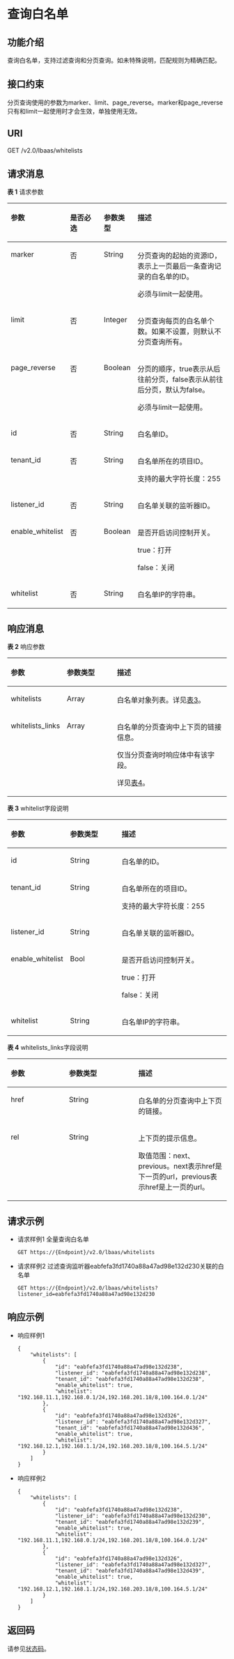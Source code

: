 # 查询白名单<a name="elb_zq_bm_0002"></a>

## 功能介绍<a name="section54348282"></a>

查询白名单，支持过滤查询和分页查询。如未特殊说明，匹配规则为精确匹配。

## 接口约束<a name="section1642041515445"></a>

分页查询使用的参数为marker、limit、page\_reverse。marker和page\_reverse只有和limit一起使用时才会生效，单独使用无效。

## URI<a name="section19372497"></a>

GET /v2.0/lbaas/whitelists

## 请求消息<a name="section40134753"></a>

**表 1**  请求参数

<a name="table57586824"></a>
<table><thead align="left"><tr id="row30755174"><th class="cellrowborder" valign="top" width="24.717528247175284%" id="mcps1.2.5.1.1"><p id="p8141195"><a name="p8141195"></a><a name="p8141195"></a>参数</p>
</th>
<th class="cellrowborder" valign="top" width="16.478352164783523%" id="mcps1.2.5.1.2"><p id="p62838551"><a name="p62838551"></a><a name="p62838551"></a>是否必选</p>
</th>
<th class="cellrowborder" valign="top" width="13.108689131086889%" id="mcps1.2.5.1.3"><p id="p55457081"><a name="p55457081"></a><a name="p55457081"></a>参数类型</p>
</th>
<th class="cellrowborder" valign="top" width="45.695430456954305%" id="mcps1.2.5.1.4"><p id="p2035876173816"><a name="p2035876173816"></a><a name="p2035876173816"></a>描述</p>
</th>
</tr>
</thead>
<tbody><tr id="row33982084"><td class="cellrowborder" valign="top" width="24.717528247175284%" headers="mcps1.2.5.1.1 "><p id="p1085411"><a name="p1085411"></a><a name="p1085411"></a>marker</p>
</td>
<td class="cellrowborder" valign="top" width="16.478352164783523%" headers="mcps1.2.5.1.2 "><p id="p7847228"><a name="p7847228"></a><a name="p7847228"></a>否</p>
</td>
<td class="cellrowborder" valign="top" width="13.108689131086889%" headers="mcps1.2.5.1.3 "><p id="p127181511386"><a name="p127181511386"></a><a name="p127181511386"></a>String</p>
</td>
<td class="cellrowborder" valign="top" width="45.695430456954305%" headers="mcps1.2.5.1.4 "><p id="p4235152211344"><a name="p4235152211344"></a><a name="p4235152211344"></a>分页查询的起始的资源ID，表示上一页最后一条查询记录的白名单的ID。</p>
<p id="p06221826143418"><a name="p06221826143418"></a><a name="p06221826143418"></a>必须与limit一起使用。</p>
</td>
</tr>
<tr id="row51375689"><td class="cellrowborder" valign="top" width="24.717528247175284%" headers="mcps1.2.5.1.1 "><p id="p681306"><a name="p681306"></a><a name="p681306"></a>limit</p>
</td>
<td class="cellrowborder" valign="top" width="16.478352164783523%" headers="mcps1.2.5.1.2 "><p id="p40870010"><a name="p40870010"></a><a name="p40870010"></a>否</p>
</td>
<td class="cellrowborder" valign="top" width="13.108689131086889%" headers="mcps1.2.5.1.3 "><p id="p55185864"><a name="p55185864"></a><a name="p55185864"></a>Integer</p>
</td>
<td class="cellrowborder" valign="top" width="45.695430456954305%" headers="mcps1.2.5.1.4 "><p id="p163282306342"><a name="p163282306342"></a><a name="p163282306342"></a>分页查询每页的白名单个数。如果不设置，则默认不分页查询所有。</p>
</td>
</tr>
<tr id="row48229068"><td class="cellrowborder" valign="top" width="24.717528247175284%" headers="mcps1.2.5.1.1 "><p id="p14240444"><a name="p14240444"></a><a name="p14240444"></a>page_reverse</p>
</td>
<td class="cellrowborder" valign="top" width="16.478352164783523%" headers="mcps1.2.5.1.2 "><p id="p16016049"><a name="p16016049"></a><a name="p16016049"></a>否</p>
</td>
<td class="cellrowborder" valign="top" width="13.108689131086889%" headers="mcps1.2.5.1.3 "><p id="p12625296"><a name="p12625296"></a><a name="p12625296"></a>Boolean</p>
</td>
<td class="cellrowborder" valign="top" width="45.695430456954305%" headers="mcps1.2.5.1.4 "><p id="p15227113913341"><a name="p15227113913341"></a><a name="p15227113913341"></a>分页的顺序，true表示从后往前分页，false表示从前往后分页，默认为false。</p>
<p id="p5244104243413"><a name="p5244104243413"></a><a name="p5244104243413"></a>必须与limit一起使用。</p>
</td>
</tr>
<tr id="row33569718"><td class="cellrowborder" valign="top" width="24.717528247175284%" headers="mcps1.2.5.1.1 "><p id="p34792670"><a name="p34792670"></a><a name="p34792670"></a>id</p>
</td>
<td class="cellrowborder" valign="top" width="16.478352164783523%" headers="mcps1.2.5.1.2 "><p id="p37463366"><a name="p37463366"></a><a name="p37463366"></a>否</p>
</td>
<td class="cellrowborder" valign="top" width="13.108689131086889%" headers="mcps1.2.5.1.3 "><p id="p15526337193815"><a name="p15526337193815"></a><a name="p15526337193815"></a>String</p>
</td>
<td class="cellrowborder" valign="top" width="45.695430456954305%" headers="mcps1.2.5.1.4 "><p id="p14633815"><a name="p14633815"></a><a name="p14633815"></a>白名单ID。</p>
</td>
</tr>
<tr id="row64595475"><td class="cellrowborder" valign="top" width="24.717528247175284%" headers="mcps1.2.5.1.1 "><p id="p64851000"><a name="p64851000"></a><a name="p64851000"></a>tenant_id</p>
</td>
<td class="cellrowborder" valign="top" width="16.478352164783523%" headers="mcps1.2.5.1.2 "><p id="p17215303"><a name="p17215303"></a><a name="p17215303"></a>否</p>
</td>
<td class="cellrowborder" valign="top" width="13.108689131086889%" headers="mcps1.2.5.1.3 "><p id="p18439633"><a name="p18439633"></a><a name="p18439633"></a>String</p>
</td>
<td class="cellrowborder" valign="top" width="45.695430456954305%" headers="mcps1.2.5.1.4 "><p id="p40275672"><a name="p40275672"></a><a name="p40275672"></a>白名单所在的项目ID。</p>
<p id="p1264211013318"><a name="p1264211013318"></a><a name="p1264211013318"></a>支持的最大字符长度：255</p>
</td>
</tr>
<tr id="row598411"><td class="cellrowborder" valign="top" width="24.717528247175284%" headers="mcps1.2.5.1.1 "><p id="p48471335"><a name="p48471335"></a><a name="p48471335"></a>listener_id</p>
</td>
<td class="cellrowborder" valign="top" width="16.478352164783523%" headers="mcps1.2.5.1.2 "><p id="p58634288"><a name="p58634288"></a><a name="p58634288"></a>否</p>
</td>
<td class="cellrowborder" valign="top" width="13.108689131086889%" headers="mcps1.2.5.1.3 "><p id="p6640940193810"><a name="p6640940193810"></a><a name="p6640940193810"></a>String</p>
</td>
<td class="cellrowborder" valign="top" width="45.695430456954305%" headers="mcps1.2.5.1.4 "><p id="p24747384"><a name="p24747384"></a><a name="p24747384"></a>白名单关联的监听器ID。</p>
</td>
</tr>
<tr id="row63159007"><td class="cellrowborder" valign="top" width="24.717528247175284%" headers="mcps1.2.5.1.1 "><p id="p15605948"><a name="p15605948"></a><a name="p15605948"></a>enable_whitelist</p>
</td>
<td class="cellrowborder" valign="top" width="16.478352164783523%" headers="mcps1.2.5.1.2 "><p id="p49611956"><a name="p49611956"></a><a name="p49611956"></a>否</p>
</td>
<td class="cellrowborder" valign="top" width="13.108689131086889%" headers="mcps1.2.5.1.3 "><p id="p56122294"><a name="p56122294"></a><a name="p56122294"></a>Boolean</p>
</td>
<td class="cellrowborder" valign="top" width="45.695430456954305%" headers="mcps1.2.5.1.4 "><p id="p31687177"><a name="p31687177"></a><a name="p31687177"></a>是否开启访问控制开关。</p>
<p id="p07333135114"><a name="p07333135114"></a><a name="p07333135114"></a>true：打开</p>
<p id="p57393175115"><a name="p57393175115"></a><a name="p57393175115"></a>false：关闭</p>
</td>
</tr>
<tr id="row62547480"><td class="cellrowborder" valign="top" width="24.717528247175284%" headers="mcps1.2.5.1.1 "><p id="p33181137"><a name="p33181137"></a><a name="p33181137"></a>whitelist</p>
</td>
<td class="cellrowborder" valign="top" width="16.478352164783523%" headers="mcps1.2.5.1.2 "><p id="p285771"><a name="p285771"></a><a name="p285771"></a>否</p>
</td>
<td class="cellrowborder" valign="top" width="13.108689131086889%" headers="mcps1.2.5.1.3 "><p id="p3317546"><a name="p3317546"></a><a name="p3317546"></a>String</p>
</td>
<td class="cellrowborder" valign="top" width="45.695430456954305%" headers="mcps1.2.5.1.4 "><p id="p61076600"><a name="p61076600"></a><a name="p61076600"></a>白名单IP的字符串。</p>
</td>
</tr>
</tbody>
</table>

## 响应消息<a name="section25668457"></a>

**表 2**  响应参数

<a name="table51071350"></a>
<table><thead align="left"><tr id="row44858696"><th class="cellrowborder" valign="top" width="25.569999999999997%" id="mcps1.2.4.1.1"><p id="p9675774"><a name="p9675774"></a><a name="p9675774"></a>参数</p>
</th>
<th class="cellrowborder" valign="top" width="22.830000000000002%" id="mcps1.2.4.1.2"><p id="p45540236"><a name="p45540236"></a><a name="p45540236"></a>参数类型</p>
</th>
<th class="cellrowborder" valign="top" width="51.6%" id="mcps1.2.4.1.3"><p id="p64880539"><a name="p64880539"></a><a name="p64880539"></a>描述</p>
</th>
</tr>
</thead>
<tbody><tr id="row20832339"><td class="cellrowborder" valign="top" width="25.569999999999997%" headers="mcps1.2.4.1.1 "><p id="p9697883"><a name="p9697883"></a><a name="p9697883"></a>whitelists</p>
</td>
<td class="cellrowborder" valign="top" width="22.830000000000002%" headers="mcps1.2.4.1.2 "><p id="p892419588196"><a name="p892419588196"></a><a name="p892419588196"></a>Array</p>
</td>
<td class="cellrowborder" valign="top" width="51.6%" headers="mcps1.2.4.1.3 "><p id="p8608636"><a name="p8608636"></a><a name="p8608636"></a>白名单对象列表。详见<a href="#table10368864">表3</a>。</p>
</td>
</tr>
<tr id="row597716332292"><td class="cellrowborder" valign="top" width="25.569999999999997%" headers="mcps1.2.4.1.1 "><p id="p11769034192919"><a name="p11769034192919"></a><a name="p11769034192919"></a>whitelists_links</p>
</td>
<td class="cellrowborder" valign="top" width="22.830000000000002%" headers="mcps1.2.4.1.2 "><p id="p167691234162913"><a name="p167691234162913"></a><a name="p167691234162913"></a>Array</p>
</td>
<td class="cellrowborder" valign="top" width="51.6%" headers="mcps1.2.4.1.3 "><p id="p187691234192916"><a name="p187691234192916"></a><a name="p187691234192916"></a>白名单的分页查询中上下页的链接信息。</p>
<p id="p147691634172920"><a name="p147691634172920"></a><a name="p147691634172920"></a>仅当分页查询时响应体中有该字段。</p>
<p id="p14769434192912"><a name="p14769434192912"></a><a name="p14769434192912"></a>详见<a href="#table24944072">表4</a>。</p>
</td>
</tr>
</tbody>
</table>

**表 3**  whitelist字段说明

<a name="table10368864"></a>
<table><thead align="left"><tr id="row37967333"><th class="cellrowborder" valign="top" width="25.1025102510251%" id="mcps1.2.4.1.1"><p id="p55455104"><a name="p55455104"></a><a name="p55455104"></a>参数</p>
</th>
<th class="cellrowborder" valign="top" width="23.97239723972397%" id="mcps1.2.4.1.2"><p id="p62678444"><a name="p62678444"></a><a name="p62678444"></a>参数类型</p>
</th>
<th class="cellrowborder" valign="top" width="50.92509250925092%" id="mcps1.2.4.1.3"><p id="p43789200"><a name="p43789200"></a><a name="p43789200"></a>描述</p>
</th>
</tr>
</thead>
<tbody><tr id="row57264341"><td class="cellrowborder" valign="top" width="25.1025102510251%" headers="mcps1.2.4.1.1 "><p id="p7900067"><a name="p7900067"></a><a name="p7900067"></a>id</p>
</td>
<td class="cellrowborder" valign="top" width="23.97239723972397%" headers="mcps1.2.4.1.2 "><p id="p133511948124317"><a name="p133511948124317"></a><a name="p133511948124317"></a>String</p>
</td>
<td class="cellrowborder" valign="top" width="50.92509250925092%" headers="mcps1.2.4.1.3 "><p id="p62933377"><a name="p62933377"></a><a name="p62933377"></a>白名单的ID。</p>
</td>
</tr>
<tr id="row17352883"><td class="cellrowborder" valign="top" width="25.1025102510251%" headers="mcps1.2.4.1.1 "><p id="p63406273"><a name="p63406273"></a><a name="p63406273"></a>tenant_id</p>
</td>
<td class="cellrowborder" valign="top" width="23.97239723972397%" headers="mcps1.2.4.1.2 "><p id="p35634492"><a name="p35634492"></a><a name="p35634492"></a>String</p>
</td>
<td class="cellrowborder" valign="top" width="50.92509250925092%" headers="mcps1.2.4.1.3 "><p id="p1927617501235"><a name="p1927617501235"></a><a name="p1927617501235"></a>白名单所在的项目ID。</p>
<p id="p630013400352"><a name="p630013400352"></a><a name="p630013400352"></a>支持的最大字符长度：255</p>
</td>
</tr>
<tr id="row6414438"><td class="cellrowborder" valign="top" width="25.1025102510251%" headers="mcps1.2.4.1.1 "><p id="p49807439"><a name="p49807439"></a><a name="p49807439"></a>listener_id</p>
</td>
<td class="cellrowborder" valign="top" width="23.97239723972397%" headers="mcps1.2.4.1.2 "><p id="p7870720"><a name="p7870720"></a><a name="p7870720"></a>String</p>
</td>
<td class="cellrowborder" valign="top" width="50.92509250925092%" headers="mcps1.2.4.1.3 "><p id="p1627615010317"><a name="p1627615010317"></a><a name="p1627615010317"></a>白名单关联的监听器ID。</p>
</td>
</tr>
<tr id="row33501748"><td class="cellrowborder" valign="top" width="25.1025102510251%" headers="mcps1.2.4.1.1 "><p id="p29287106"><a name="p29287106"></a><a name="p29287106"></a>enable_whitelist</p>
</td>
<td class="cellrowborder" valign="top" width="23.97239723972397%" headers="mcps1.2.4.1.2 "><p id="p23445396"><a name="p23445396"></a><a name="p23445396"></a>Bool</p>
</td>
<td class="cellrowborder" valign="top" width="50.92509250925092%" headers="mcps1.2.4.1.3 "><p id="p72761950830"><a name="p72761950830"></a><a name="p72761950830"></a>是否开启访问控制开关。</p>
<p id="p202761501737"><a name="p202761501737"></a><a name="p202761501737"></a>true：打开</p>
<p id="p92762509318"><a name="p92762509318"></a><a name="p92762509318"></a>false：关闭</p>
</td>
</tr>
<tr id="row46042798"><td class="cellrowborder" valign="top" width="25.1025102510251%" headers="mcps1.2.4.1.1 "><p id="p38479195"><a name="p38479195"></a><a name="p38479195"></a>whitelist</p>
</td>
<td class="cellrowborder" valign="top" width="23.97239723972397%" headers="mcps1.2.4.1.2 "><p id="p29807080"><a name="p29807080"></a><a name="p29807080"></a>String</p>
</td>
<td class="cellrowborder" valign="top" width="50.92509250925092%" headers="mcps1.2.4.1.3 "><p id="p1627714507313"><a name="p1627714507313"></a><a name="p1627714507313"></a>白名单IP的字符串。</p>
</td>
</tr>
</tbody>
</table>

**表 4**  whitelists\_links字段说明

<a name="table24944072"></a>
<table><thead align="left"><tr id="row49248941"><th class="cellrowborder" valign="top" width="26.529999999999998%" id="mcps1.2.4.1.1"><p id="p29741298"><a name="p29741298"></a><a name="p29741298"></a>参数</p>
</th>
<th class="cellrowborder" valign="top" width="31.630000000000003%" id="mcps1.2.4.1.2"><p id="p60234923"><a name="p60234923"></a><a name="p60234923"></a>参数类型</p>
</th>
<th class="cellrowborder" valign="top" width="41.839999999999996%" id="mcps1.2.4.1.3"><p id="p47190593"><a name="p47190593"></a><a name="p47190593"></a>描述</p>
</th>
</tr>
</thead>
<tbody><tr id="row64341659"><td class="cellrowborder" valign="top" width="26.529999999999998%" headers="mcps1.2.4.1.1 "><p id="p44291873"><a name="p44291873"></a><a name="p44291873"></a>href</p>
</td>
<td class="cellrowborder" valign="top" width="31.630000000000003%" headers="mcps1.2.4.1.2 "><p id="p156227148448"><a name="p156227148448"></a><a name="p156227148448"></a>String</p>
</td>
<td class="cellrowborder" valign="top" width="41.839999999999996%" headers="mcps1.2.4.1.3 "><p id="zh-cn_topic_0096561531_p1653852193312"><a name="zh-cn_topic_0096561531_p1653852193312"></a><a name="zh-cn_topic_0096561531_p1653852193312"></a>白名单的分页查询中上下页的链接。</p>
</td>
</tr>
<tr id="row24216442"><td class="cellrowborder" valign="top" width="26.529999999999998%" headers="mcps1.2.4.1.1 "><p id="p15374808"><a name="p15374808"></a><a name="p15374808"></a>rel</p>
</td>
<td class="cellrowborder" valign="top" width="31.630000000000003%" headers="mcps1.2.4.1.2 "><p id="p37399910"><a name="p37399910"></a><a name="p37399910"></a>String</p>
</td>
<td class="cellrowborder" valign="top" width="41.839999999999996%" headers="mcps1.2.4.1.3 "><p id="p1772113411218"><a name="p1772113411218"></a><a name="p1772113411218"></a>上下页的提示信息。</p>
<p id="p422510443113"><a name="p422510443113"></a><a name="p422510443113"></a>取值范围：next、previous。next表示href是下一页的url，previous表示href是上一页的url。</p>
</td>
</tr>
</tbody>
</table>

## 请求示例<a name="section96772101512"></a>

-   请求样例1 全量查询白名单

    ```
    GET https://{Endpoint}/v2.0/lbaas/whitelists
    ```

-   请求样例2 过滤查询监听器eabfefa3fd1740a88a47ad98e132d230关联的白名单

    ```
    GET https://{Endpoint}/v2.0/lbaas/whitelists?listener_id=eabfefa3fd1740a88a47ad98e132d230
    ```


## 响应示例<a name="section0377338143318"></a>

-   响应样例1

    ```
    { 
        "whitelists": [ 
            { 
                "id": "eabfefa3fd1740a88a47ad98e132d238",  
                "listener_id": "eabfefa3fd1740a88a47ad98e132d238",  
                "tenant_id": "eabfefa3fd1740a88a47ad98e132d238",  
                "enable_whitelist": true,  
                "whitelist": "192.168.11.1,192.168.0.1/24,192.168.201.18/8,100.164.0.1/24" 
            },  
            { 
                "id": "eabfefa3fd1740a88a47ad98e132d326",  
                "listener_id": "eabfefa3fd1740a88a47ad98e132d327",  
                "tenant_id": "eabfefa3fd1740a88a47ad98e132d436",  
                "enable_whitelist": true,  
                "whitelist": "192.168.12.1,192.168.1.1/24,192.168.203.18/8,100.164.5.1/24" 
            } 
        ] 
    }
    ```

-   响应样例2

    ```
    { 
        "whitelists": [ 
            { 
                "id": "eabfefa3fd1740a88a47ad98e132d238",  
                "listener_id": "eabfefa3fd1740a88a47ad98e132d230",  
                "tenant_id": "eabfefa3fd1740a88a47ad98e132d239",  
                "enable_whitelist": true,  
                "whitelist": "192.168.11.1,192.168.0.1/24,192.168.201.18/8,100.164.0.1/24" 
            },  
            { 
                "id": "eabfefa3fd1740a88a47ad98e132d326",  
                "listener_id": "eabfefa3fd1740a88a47ad98e132d327",  
                "tenant_id": "eabfefa3fd1740a88a47ad98e132d439",  
                "enable_whitelist": true,  
                "whitelist": "192.168.12.1,192.168.1.1/24,192.168.203.18/8,100.164.5.1/24" 
            } 
        ] 
    }
    ```


## 返回码<a name="section1998814713716"></a>

请参见[状态码](状态码.md)。


